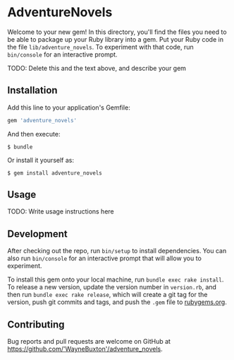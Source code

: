 # AdventureNovels

Welcome to your new gem! In this directory, you'll find the files you need to be able to package up your Ruby library into a gem. Put your Ruby code in the file `lib/adventure_novels`. To experiment with that code, run `bin/console` for an interactive prompt.

TODO: Delete this and the text above, and describe your gem

## Installation

Add this line to your application's Gemfile:

```ruby
gem 'adventure_novels'
```

And then execute:

    $ bundle

Or install it yourself as:

    $ gem install adventure_novels

## Usage

TODO: Write usage instructions here

## Development

After checking out the repo, run `bin/setup` to install dependencies. You can also run `bin/console` for an interactive prompt that will allow you to experiment.

To install this gem onto your local machine, run `bundle exec rake install`. To release a new version, update the version number in `version.rb`, and then run `bundle exec rake release`, which will create a git tag for the version, push git commits and tags, and push the `.gem` file to [rubygems.org](https://rubygems.org).

## Contributing

Bug reports and pull requests are welcome on GitHub at https://github.com/'WayneBuxton'/adventure_novels.

